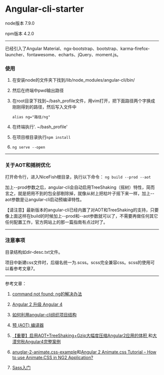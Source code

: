 # Angular-cli-starter

node版本 7.9.0

npm版本 4.2.0

***
已经引入了Angular Material、ngx-bootstrap、bootstrap、karma-firefox-launcher、fontawesome、echarts、jQuery、moment.js。

### 使用
1. 在安装node的文件夹下找到/lib/node_modules/angular-cli/bin/

2. 然后在终端中pwd输出路径

3. 在root目录下找到~/bash_profile文件，用vim打开，把下面路径两个字换成刚刚得到的路径，然后写入文件中

    `alias ng="路径/ng"`
    
4. 在终端执行'. ~/bash_profile'

5. 在项目根目录执行`npm install `

6. `ng serve --open`

***
### 关于AOT和摇树优化

打开命令行，进入NiceFish根目录，执行以下命令：
`ng build --prod --aot`

加上--prod参数之后，angular-cli会自动启用TreeShaking（摇树）特性，简而言之，就是把用不到的包全部剔除掉，就像从树上把枯叶子摇下来一样，加上--aot参数是让angular-cli启动预编译特性。

【请注意】最新版本的angular-cli已经内置了对AOT和TreeShaking的支持，只要像上面这样在build的时候加上--prod和--aot参数就可以了，不需要再做任何其它任何配置工作，官方网站上的那一篇指南有点过时了。

***
### 注意事项

目录结构如dir-desc.txt文件。

项目中新建css文件时，后缀名统一为.scss。scss完全兼容css。scss的使用可以看参考文章7。

***
参考文章：

1. [command not found: ng的解决办法](https://github.com/angular/angular-cli/issues/503)

2. [Angular 2 升级 Angular 4](http://www.jianshu.com/p/75c19d67d7f8)

3. [如何利用angular-cli组织项目结构](https://segmentfault.com/a/1190000008623106)
4. [预 (AOT) 编译器
](https://angular.cn/docs/ts/latest/cookbook/aot-compiler.html)
5. [【重要】启用AOT+TreeShaking+Gzip大幅度压缩Angular2应用的体积 ](https://my.oschina.net/mumu/blog/830742)和[大漠穷秋Angular4完整案例](http://git.oschina.net/mumu-osc/NiceFish)
6. [anuglar-2-animate.css-example](https://github.com/CanKattwinkel/anuglar-2-animate.css-example)和[Angular 2 Animate.css Tutorial – How to use Animate.CSS in NG2 Application?](https://blog.thecodecampus.de/angular-2-animate-css-tutorial-use-animate-css-ng2-application/)
7. [Sass入门](http://tc9011.com/2017/04/08/Sass%E5%85%A5%E9%97%A8/)